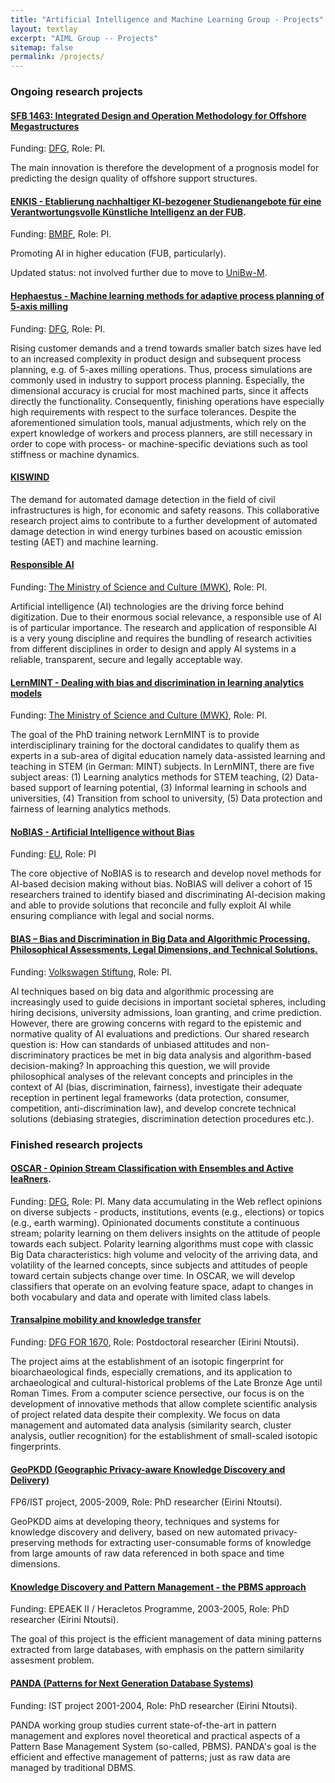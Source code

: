 ```yaml
---
title: "Artificial Intelligence and Machine Learning Group - Projects"
layout: textlay
excerpt: "AIML Group -- Projects"
sitemap: false
permalink: /projects/
---
```


### Ongoing research projects

#### <a href = "{{ site.url }}{{ site.baseurl }}/projects/offshore">SFB 1463:  Integrated Design and Operation Methodology for Offshore Megastructures</a>
Funding: <a href="[https://gepris.dfg.de/gepris/projekt/424298653](https://gepris.dfg.de/gepris/projekt/457016492)" target="_new">DFG</a>, Role: PI.

The main innovation is therefore the development of a prognosis model for predicting the design quality of offshore support structures.
#### <a href = "https://aiml-research.github.io/projects/enkis">ENKIS - Etablierung nachhaltiger KI-bezogener Studienangebote für eine Verantwortungsvolle Künstliche Intelligenz an der FUB</a>.
Funding: <a href="https://www.bmbf.de/bmbf/de/home/_documents/digitale-hochschulbildung.html#:~:text=Mit%20der%20Bund%2DL%C3%A4nder%2DVereinbarung,der%20Breite%20des%20Hochschulsystems%20entfalten.">BMBF</a>, Role: PI.

Promoting AI in higher education (FUB, particularly).

Updated status: not involved further due to move to <a href="https://www.unibw.de/home" target="_new">UniBw-M<a/>.

#### <a href = "{{ site.url }}{{ site.baseurl }}/projects/hephaestus">Hephaestus - Machine learning methods for adaptive process planning of 5-axis milling</a>
Funding: <a href="https://gepris.dfg.de/gepris/projekt/424298653" target="_new">DFG</a>, Role: PI.

Rising customer demands and a trend towards smaller batch sizes have led to an increased complexity in product design and subsequent process planning, e.g. of 5-axes milling operations. Thus, process simulations are commonly used in industry to support process planning. Especially, the dimensional accuracy is crucial for most machined parts, since it affects directly the functionality. Consequently, finishing operations have especially high requirements with respect to the surface tolerances. Despite the aforementioned simulation tools, manual adjustments, which rely on the expert knowledge of workers and process planners, are still necessary in order to cope with process- or machine-specific deviations such as tool stiffness or machine dynamics.

#### <a href = "{{ site.url }}{{ site.baseurl }}/projects/kiswind">KISWIND </a>
The demand for automated damage detection in the field of civil infrastructures is high, for economic and safety reasons. This collaborative research project aims to contribute to a further development of automated damage detection in wind energy turbines based on acoustic emission testing (AET) and machine learning.

#### <a href = "{{ site.url }}{{ site.baseurl }}/projects/responsibleai/">Responsible AI </a>
Funding: <a href="https://www.mwk.niedersachsen.de/china/representative-of-the-ministry-of-science-and-culture-of-the-german-state-of-lower-saxony-for-university-cooperation-between-lower-saxony-and-china-189609.html" target="_new"> The Ministry of Science and Culture (MWK)</a>, Role: PI.

Artificial intelligence (AI) technologies are the driving force behind digitization. Due to their enormous social relevance, a responsible use of AI is of particular importance. The research and application of responsible AI is a very young discipline and requires the bundling of research activities from different disciplines in order to design and apply AI systems in a reliable, transparent, secure and legally acceptable way.

#### <a href = "{{ site.url }}{{ site.baseurl }}/projects/lernmint/">LernMINT - Dealing with bias and discrimination in learning analytics models</a>
Funding: <a href="https://www.mwk.niedersachsen.de/china/representative-of-the-ministry-of-science-and-culture-of-the-german-state-of-lower-saxony-for-university-cooperation-between-lower-saxony-and-china-189609.html" target="_new"> The Ministry of Science and Culture (MWK)</a>, Role: PI.

The goal of the PhD training network LernMINT is to provide interdisciplinary training for the doctoral candidates to qualify them as experts in a sub-area of digital education namely data-assisted learning and teaching in STEM (in German: MINT) subjects. In LernMINT, there are five subject areas: (1) Learning analytics methods for STEM teaching, (2) Data-based support of learning potential, (3) Informal learning in schools and universities, (4) Transition from school to university, (5) Data protection and fairness of learning analytics methods.

#### <a href = "{{ site.url }}{{ site.baseurl }}/projects/nobias">NoBIAS - Artificial Intelligence without Bias</a>
Funding: <a href="https://cordis.europa.eu/project/id/860630" target="_new">EU</a>, Role: PI

The core objective of NoBIAS is to research and develop novel methods for AI-based decision making without bias. NoBIAS will deliver a cohort of 15 researchers trained to identify biased and discriminating AI-decision making and able to provide solutions that reconcile and fully exploit AI while ensuring compliance with legal and social norms.

#### <a href = "{{ site.url }}{{ site.baseurl }}/projects/bias">BIAS – Bias and Discrimination in Big Data and Algorithmic Processing. Philosophical Assessments, Legal Dimensions, and Technical Solutions.</a> 
Funding: <a href="http://portal.volkswagenstiftung.de/search/projectDetails.do?ref=95037" target="_new">Volkswagen Stiftung</a>, Role: PI.

AI techniques based on big data and algorithmic processing are increasingly used to guide decisions in important societal spheres, including hiring decisions, university admissions, loan granting, and crime prediction. However, there are growing concerns with regard to the epistemic and normative quality of AI evaluations and predictions. Our shared research question is: How can standards of unbiased attitudes and non-discriminatory practices be met in big data analysis and algorithm-based decision-making?
In approaching this question, we will provide philosophical analyses of the relevant concepts and principles in the context of AI (bias, discrimination, fairness), investigate their adequate reception in pertinent legal frameworks (data protection, consumer, competition, anti-discrimination law), and develop concrete technical solutions (debiasing strategies, discrimination detection procedures etc.).

### Finished research projects

#### <a href = "{{ site.url }}{{ site.baseurl }}/projects/oscar">OSCAR - Opinion Stream Classification with Ensembles and Active leaRners</a>.

Funding: <a href="https://gepris.dfg.de/gepris/projekt/317686254?language=en" target="_new">DFG</a>, Role: PI.
Many data accumulating in the Web reflect opinions on diverse subjects - products, institutions, events (e.g., elections) or topics (e.g., earth warming). Opinionated documents constitute a continuous stream; polarity learning on them delivers insights on the attitude of people towards each subject. Polarity learning algorithms must cope with classic Big Data characteristics: high volume and velocity of the arriving data, and volatility of the learned concepts, since subjects and attitudes of people toward certain subjects change over time. In OSCAR, we will develop classifiers that operate on an evolving feature space, adapt to changes in both vocabulary and data and operate with limited class labels.

#### <a href ="http://www.en.for1670-transalpine.uni-muenchen.de/index.html">Transalpine mobility and knowledge transfer </a>
Funding: <a href="https://gepris.dfg.de/gepris/projekt/191679530" target="_new">DFG FOR 1670</a>, Role: Postdoctoral researcher (Eirini Ntoutsi).

The project aims at the establishment of an isotopic fingerprint for bioarchaeological finds, especially cremations, and its application to archaeological and cultural-historical problems of the Late Bronze Age until Roman Times. From a computer science persective, our focus is on the development of innovative methods that allow complete scientific analysis of project related data despite their complexity. We focus on data management and automated data analysis (similarity search, cluster analysis, outlier recognition) for the establishment of small-scaled isotopic fingerprints.

#### <a href ="http://infolab.cs.unipi.gr/projects/GeoPKDD/"> GeoPKDD (Geographic Privacy-aware Knowledge Discovery and Delivery) </a>
FP6/IST project, 2005-2009, Role: PhD researcher (Eirini Ntoutsi).

GeoPKDD aims at developing theory, techniques and systems for knowledge discovery and delivery, based on new automated privacy-preserving methods for extracting user-consumable forms of knowledge from large amounts of raw data referenced in both space and time dimensions.

#### <a href ="http://infolab.cs.unipi.gr/projects/heracletos/"> Knowledge Discovery and Pattern Management - the PBMS approach </a>
Funding: EPEAEK II / Heracletos Programme, 2003-2005, Role: PhD researcher (Eirini Ntoutsi).

The goal of this project is the efficient management of data mining patterns extracted from large databases, with emphasis on the pattern similarity assesment problem.

#### <a href = "http://dke.cti.gr/projects/completed-projects/panda/"> PANDA (Patterns for Next Generation Database Systems) </a>
Funding: IST project 2001-2004, Role: PhD researcher (Eirini Ntoutsi).

PANDA working group studies current state-of-the-art in pattern management and explores novel theoretical and practical aspects of a Pattern Base Management System (so-called, PBMS). PANDA's goal is the efficient and effective management of patterns; just as raw data are managed by traditional DBMS.

